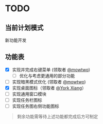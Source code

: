 # TODO

## 当前计划模式

新功能开发

## 功能表

- [x] 实现并完成右键菜单 (领取者 [@mowtwo](https://github.com/mowtwo))
  - [ ] 优化与考虑更通用的部分功能
- [ ] 实现暗黑模式优化 (领取者 [@mowtwo](https://github.com/mowtwo))
- [x] 实现桌面图标（领取者 [@York Xiang](https://github.com/bombless)）
- [ ] 实现通用窗口模块
- [ ] 实现任务栏图标
- [ ] 实现任务图右侧功能图标

> 剩余功能需等待上述功能都完成后方可制定

